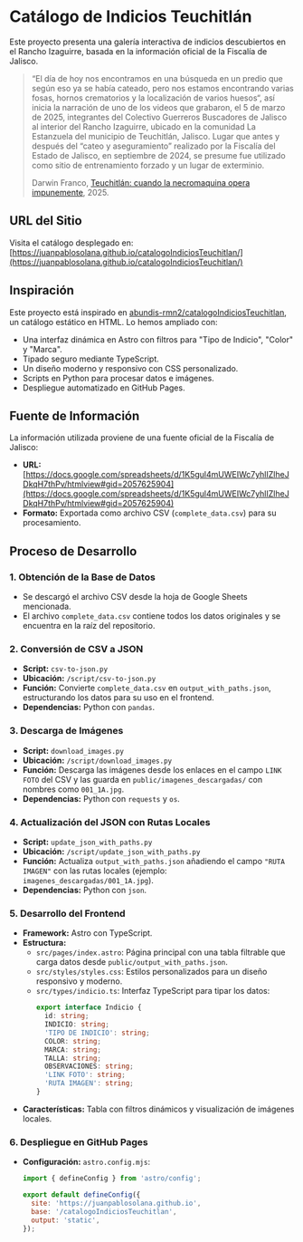 # Catálogo de Indicios Teuchitlán

Este proyecto presenta una galería interactiva de indicios descubiertos en el Rancho Izaguirre, basada en la información oficial de la Fiscalía de Jalisco.
> “El día de hoy nos encontramos en una búsqueda en un predio que según eso ya se había cateado, pero nos estamos encontrando varias fosas, hornos crematorios y la localización de varios huesos“, así inicia la narración de uno de los videos que grabaron, el 5 de marzo de 2025, integrantes del Colectivo Guerreros Buscadores de Jalisco al interior del Rancho Izaguirre, ubicado en la comunidad La Estanzuela del municipio de Teuchitlán, Jalisco. Lugar que antes y después del “cateo y aseguramiento” realizado por la Fiscalía del Estado de Jalisco, en septiembre de 2024, se presume fue utilizado como sitio de entrenamiento forzado y un lugar de exterminio.
>
> Darwin Franco, [Teuchitlán: cuando la necromaquina opera impunemente](https://www.zonadocs.mx/2025/03/12/teuchitlan-cuando-la-necromaquina-opera-impunemente/), 2025.

## URL del Sitio
Visita el catálogo desplegado en: [https://juanpablosolana.github.io/catalogoIndiciosTeuchitlan/](https://juanpablosolana.github.io/catalogoIndiciosTeuchitlan/)

## Inspiración
Este proyecto está inspirado en [abundis-rmn2/catalogoIndiciosTeuchitlan](https://github.com/abundis-rmn2/catalogoIndiciosTeuchitlan), un catálogo estático en HTML. Lo hemos ampliado con:
- Una interfaz dinámica en Astro con filtros para "Tipo de Indicio", "Color" y "Marca".
- Tipado seguro mediante TypeScript.
- Un diseño moderno y responsivo con CSS personalizado.
- Scripts en Python para procesar datos e imágenes.
- Despliegue automatizado en GitHub Pages.

## Fuente de Información
La información utilizada proviene de una fuente oficial de la Fiscalía de Jalisco:
- **URL:** [https://docs.google.com/spreadsheets/d/1K5gul4mUWEIWc7yhlIZlheJDkqH7thPv/htmlview#gid=2057625904](https://docs.google.com/spreadsheets/d/1K5gul4mUWEIWc7yhlIZlheJDkqH7thPv/htmlview#gid=2057625904)
- **Formato:** Exportada como archivo CSV (`complete_data.csv`) para su procesamiento.

## Proceso de Desarrollo

### 1. Obtención de la Base de Datos
- Se descargó el archivo CSV desde la hoja de Google Sheets mencionada.
- El archivo `complete_data.csv` contiene todos los datos originales y se encuentra en la raíz del repositorio.

### 2. Conversión de CSV a JSON
- **Script:** `csv-to-json.py`
- **Ubicación:** `/script/csv-to-json.py`
- **Función:** Convierte `complete_data.csv` en `output_with_paths.json`, estructurando los datos para su uso en el frontend.
- **Dependencias:** Python con `pandas`.

### 3. Descarga de Imágenes
- **Script:** `download_images.py`
- **Ubicación:** `/script/download_images.py`
- **Función:** Descarga las imágenes desde los enlaces en el campo `LINK FOTO` del CSV y las guarda en `public/imagenes_descargadas/` con nombres como `001_1A.jpg`.
- **Dependencias:** Python con `requests` y `os`.

### 4. Actualización del JSON con Rutas Locales
- **Script:** `update_json_with_paths.py`
- **Ubicación:** `/script/update_json_with_paths.py`
- **Función:** Actualiza `output_with_paths.json` añadiendo el campo `"RUTA IMAGEN"` con las rutas locales (ejemplo: `imagenes_descargadas/001_1A.jpg`).
- **Dependencias:** Python con `json`.

### 5. Desarrollo del Frontend
- **Framework:** Astro con TypeScript.
- **Estructura:**
  - `src/pages/index.astro`: Página principal con una tabla filtrable que carga datos desde `public/output_with_paths.json`.
  - `src/styles/styles.css`: Estilos personalizados para un diseño responsivo y moderno.
  - `src/types/indicio.ts`: Interfaz TypeScript para tipar los datos:
    ```typescript
    export interface Indicio {
      id: string;
      INDICIO: string;
      'TIPO DE INDICIO': string;
      COLOR: string;
      MARCA: string;
      TALLA: string;
      OBSERVACIONES: string;
      'LINK FOTO': string;
      'RUTA IMAGEN': string;
    }
    ```
- **Características:** Tabla con filtros dinámicos y visualización de imágenes locales.

### 6. Despliegue en GitHub Pages
- **Configuración:** `astro.config.mjs`:
  ```javascript
  import { defineConfig } from 'astro/config';

  export default defineConfig({
    site: 'https://juanpablosolana.github.io',
    base: '/catalogoIndiciosTeuchitlan',
    output: 'static',
  });